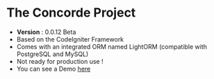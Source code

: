 # The Concorde Project
* **Version** : 0.0.12 Beta
* Based on the CodeIgniter Framework
* Comes with an integrated ORM named LightORM (compatible with PostgreSQL and MySQL)
* Not ready for production use !
* You can see a Demo [here](https://github.com/vmoulin78/demo-concorde)